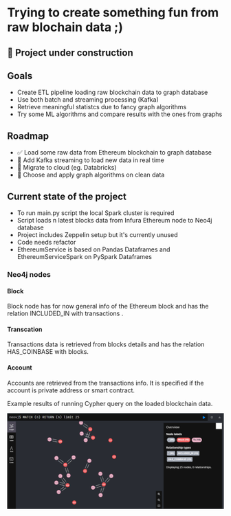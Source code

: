 # Trying to create something fun from raw blochain data ;)

## 🚧 Project under construction

## Goals

- Create ETL pipeline loading raw blockchain data to graph database
- Use both batch and streaming processing (Kafka)
- Retrieve meaningful statistcs due to fancy graph algorithms
- Try some ML algorithms and compare results with the ones from graphs

## Roadmap

- ✅ Load some raw data from Ethereum blockchain to graph database
- 🚧 Add Kafka streaming to load new data in real time
- 🚧 Migrate to cloud (eg. Databricks)
- 🚧 Choose and apply graph algorithms on clean data

## Current state of the project

- To run main.py script the local Spark cluster is required
- Script loads n latest blocks data from Infura Ethereum node to Neo4j database
- Project includes Zeppelin setup but it's currently unused
- Code needs refactor
- EthereumService is based on Pandas Dataframes and EthereumServiceSpark on PySpark Dataframes

### Neo4j nodes

#### Block

Block node has for now general info of the Ethereum block and has the relation INCLUDED_IN with transactions .

#### Transcation

Transactions data is retrieved from blocks details and has the relation HAS_COINBASE with blocks.

#### Account

Accounts are retrieved from the transactions info. It is specified if the account is private address or smart contract.

Example results of running Cypher query on the loaded blockchain data.

![Example of running graph query](./static/crypto_stats_readme_img1.png)
